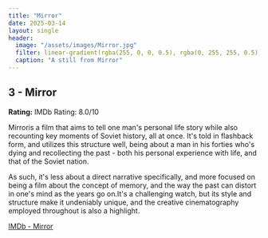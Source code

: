 ```yaml
---
title: "Mirror"
date: 2025-03-14
layout: single
header:
  image: "/assets/images/Mirror.jpg"
  filter: linear-gradient(rgba(255, 0, 0, 0.5), rgba(0, 255, 255, 0.5))
  caption: "A still from Mirror"
---
```


## 3 - Mirror

**Rating:** IMDb Rating: 8.0/10

Mirroris a film that aims to tell one man's personal life story while also recounting key moments of Soviet history, all at once. It's told in flashback form, and utilizes this structure well, being about a man in his forties who's dying and recollecting the past - both his personal experience with life, and that of the Soviet nation.

As such, it's less about a direct narrative specifically, and more focused on being a film about the concept of memory, and the way the past can distort in one's mind as the years go on.It's a challenging watch, but its style and structure make it undeniably unique, and the creative cinematography employed throughout is also a highlight.

[IMDb - Mirror](https://www.imdb.com/title/tt0072443/)
